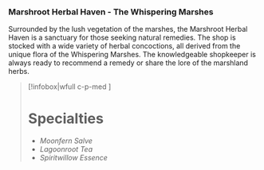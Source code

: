 ### Marshroot Herbal Haven - The Whispering Marshes

Surrounded by the lush vegetation of the marshes, the Marshroot Herbal Haven is a sanctuary for those seeking natural remedies. The shop is stocked with a wide variety of herbal concoctions, all derived from the unique flora of the Whispering Marshes. The knowledgeable shopkeeper is always ready to recommend a remedy or share the lore of the marshland herbs.

> [!infobox|wfull  c-p-med ]
>   # Specialties
>   - *Moonfern Salve*
>   - *Lagoonroot Tea*
>   - *Spiritwillow Essence*
